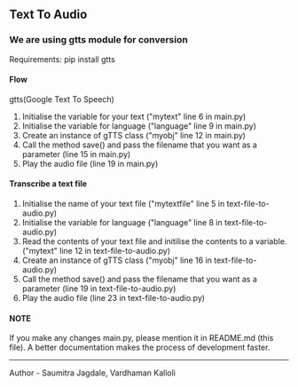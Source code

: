 ## Text To Audio

### We are using gtts module for conversion

Requirements: pip install gtts

#### Flow

gtts(Google Text To Speech)

1. Initialise the variable for your text ("mytext" line 6 in main.py)
2. Initialise the variable for language ("language" line 9 in main.py)
3. Create an instance of gTTS class ("myobj" line 12 in main.py)
4. Call the method save() and pass the filename that you want as a parameter (line 15 in main.py)
5. Play the audio file (line 19 in main.py)

#### Transcribe a text file

1. Initialise the name of your text file ("mytextfile" line 5 in text-file-to-audio.py)
2. Initialise the variable for language ("language" line 8 in text-file-to-audio.py)
3. Read the contents of your text file and initilise the contents to a variable. ("mytext" line 12 in text-file-to-audio.py)
4. Create an instance of gTTS class ("myobj" line 16 in text-file-to-audio.py)
5. Call the method save() and pass the filename that you want as a parameter (line 19 in  text-file-to-audio.py)
6. Play the audio file (line 23 in text-file-to-audio.py)

#### NOTE
If you make any changes main.py, please mention it in README.md (this file). A better documentation makes the process of development faster.

---
Author - Saumitra Jagdale, Vardhaman Kalloli
 




